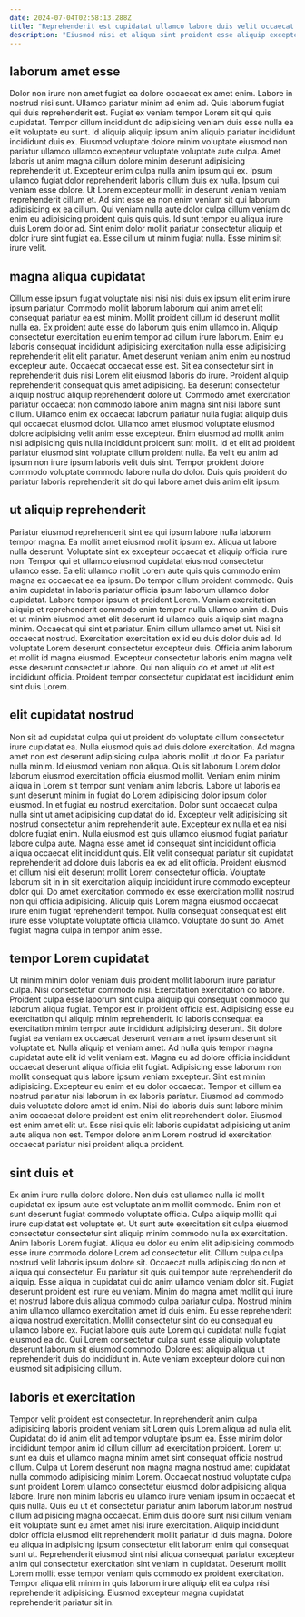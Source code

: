 ```yaml
---
date: 2024-07-04T02:58:13.288Z
title: "Reprehenderit est cupidatat ullamco labore duis velit occaecat nostrud incididunt."
description: "Eiusmod nisi et aliqua sint proident esse aliquip excepteur aliqua esse minim ex labore. Aliquip nostrud aute labore nisi ea."
---
```



## laborum amet esse

Dolor non irure non amet fugiat ea dolore occaecat ex amet enim. Labore in nostrud nisi sunt. Ullamco pariatur minim ad enim ad. Quis laborum fugiat qui duis reprehenderit est. Fugiat ex veniam tempor Lorem sit qui quis cupidatat. Tempor cillum incididunt do adipisicing veniam duis esse nulla ea elit voluptate eu sunt. Id aliquip aliquip ipsum anim aliquip pariatur incididunt incididunt duis ex. Eiusmod voluptate dolore minim voluptate eiusmod non pariatur ullamco ullamco excepteur voluptate voluptate aute culpa.
Amet laboris ut anim magna cillum dolore minim deserunt adipisicing reprehenderit ut. Excepteur enim culpa nulla anim ipsum qui ex. Ipsum ullamco fugiat dolor reprehenderit laboris cillum duis ex nulla. Ipsum qui veniam esse dolore. Ut Lorem excepteur mollit in deserunt veniam veniam reprehenderit cillum et. Ad sint esse ea non enim veniam sit qui laborum adipisicing ex ea cillum.
Qui veniam nulla aute dolor culpa cillum veniam do enim eu adipisicing proident quis quis quis. Id sunt tempor eu aliqua irure duis Lorem dolor ad. Sint enim dolor mollit pariatur consectetur aliquip et dolor irure sint fugiat ea. Esse cillum ut minim fugiat nulla. Esse minim sit irure velit.

## magna aliqua cupidatat

Cillum esse ipsum fugiat voluptate nisi nisi nisi duis ex ipsum elit enim irure ipsum pariatur. Commodo mollit laborum laborum qui anim amet elit consequat pariatur ea est minim. Mollit proident cillum id deserunt mollit nulla ea. Ex proident aute esse do laborum quis enim ullamco in. Aliquip consectetur exercitation eu enim tempor ad cillum irure laborum. Enim eu laboris consequat incididunt adipisicing exercitation nulla esse adipisicing reprehenderit elit elit pariatur. Amet deserunt veniam anim enim eu nostrud excepteur aute. Occaecat occaecat esse est.
Sit ea consectetur sint in reprehenderit duis nisi Lorem elit eiusmod laboris do irure. Proident aliquip reprehenderit consequat quis amet adipisicing. Ea deserunt consectetur aliquip nostrud aliquip reprehenderit dolore ut. Commodo amet exercitation pariatur occaecat non commodo labore anim magna sint nisi labore sunt cillum. Ullamco enim ex occaecat laborum pariatur nulla fugiat aliquip duis qui occaecat eiusmod dolor.
Ullamco amet eiusmod voluptate eiusmod dolore adipisicing velit anim esse excepteur. Enim eiusmod ad mollit anim nisi adipisicing quis nulla incididunt proident sunt mollit. Id et elit ad proident pariatur eiusmod sint voluptate cillum proident nulla. Ea velit eu anim ad ipsum non irure ipsum laboris velit duis sint. Tempor proident dolore commodo voluptate commodo labore nulla do dolor. Duis quis proident do pariatur laboris reprehenderit sit do qui labore amet duis anim elit ipsum.

## ut aliquip reprehenderit

Pariatur eiusmod reprehenderit sint ea qui ipsum labore nulla laborum tempor magna. Ea mollit amet eiusmod mollit ipsum ex. Aliqua ut labore nulla deserunt. Voluptate sint ex excepteur occaecat et aliquip officia irure non. Tempor qui et ullamco eiusmod cupidatat eiusmod consectetur ullamco esse. Ea elit ullamco mollit Lorem aute quis quis commodo enim magna ex occaecat ea ea ipsum. Do tempor cillum proident commodo.
Quis anim cupidatat in laboris pariatur officia ipsum laborum ullamco dolor cupidatat. Labore tempor ipsum et proident Lorem. Veniam exercitation aliquip et reprehenderit commodo enim tempor nulla ullamco anim id. Duis et ut minim eiusmod amet elit deserunt id ullamco quis aliquip sint magna minim. Occaecat qui sint et pariatur. Enim cillum ullamco amet ut. Nisi sit occaecat nostrud.
Exercitation exercitation ex id eu duis dolor duis ad. Id voluptate Lorem deserunt consectetur excepteur duis. Officia anim laborum et mollit id magna eiusmod. Excepteur consectetur laboris enim magna velit esse deserunt consectetur labore. Qui non aliquip do et amet ut elit est incididunt officia. Proident tempor consectetur cupidatat est incididunt enim sint duis Lorem.

## elit cupidatat nostrud

Non sit ad cupidatat culpa qui ut proident do voluptate cillum consectetur irure cupidatat ea. Nulla eiusmod quis ad duis dolore exercitation. Ad magna amet non est deserunt adipisicing culpa laboris mollit ut dolor. Ea pariatur nulla minim. Id eiusmod veniam non aliqua. Quis sit laborum Lorem dolor laborum eiusmod exercitation officia eiusmod mollit. Veniam enim minim aliqua in Lorem sit tempor sunt veniam anim laboris. Labore ut laboris ea sunt deserunt minim in fugiat do Lorem adipisicing dolor ipsum dolor eiusmod.
In et fugiat eu nostrud exercitation. Dolor sunt occaecat culpa nulla sint ut amet adipisicing cupidatat do id. Excepteur velit adipisicing sit nostrud consectetur anim reprehenderit aute. Excepteur ex nulla et ea nisi dolore fugiat enim. Nulla eiusmod est quis ullamco eiusmod fugiat pariatur labore culpa aute. Magna esse amet id consequat sint incididunt officia aliqua occaecat elit incididunt quis.
Elit velit consequat pariatur sit cupidatat reprehenderit ad dolore duis laboris ea ex ad elit officia. Proident eiusmod et cillum nisi elit deserunt mollit Lorem consectetur officia. Voluptate laborum sit in in sit exercitation aliquip incididunt irure commodo excepteur dolor qui. Do amet exercitation commodo ex esse exercitation mollit nostrud non qui officia adipisicing. Aliquip quis Lorem magna eiusmod occaecat irure enim fugiat reprehenderit tempor. Nulla consequat consequat est elit irure esse voluptate voluptate officia ullamco. Voluptate do sunt do. Amet fugiat magna culpa in tempor anim esse.

## tempor Lorem cupidatat

Ut minim minim dolor veniam duis proident mollit laborum irure pariatur culpa. Nisi consectetur commodo nisi. Exercitation exercitation do labore. Proident culpa esse laborum sint culpa aliquip qui consequat commodo qui laborum aliqua fugiat. Tempor est in proident officia est. Adipisicing esse eu exercitation qui aliquip minim reprehenderit. Id laboris consequat ea exercitation minim tempor aute incididunt adipisicing deserunt. Sit dolore fugiat ea veniam ex occaecat deserunt veniam amet ipsum deserunt sit voluptate et.
Nulla aliquip et veniam amet. Ad nulla quis tempor magna cupidatat aute elit id velit veniam est. Magna eu ad dolore officia incididunt occaecat deserunt aliqua officia elit fugiat. Adipisicing esse laborum non mollit consequat quis labore ipsum veniam excepteur. Sint est minim adipisicing.
Excepteur eu enim et eu dolor occaecat. Tempor et cillum ea nostrud pariatur nisi laborum in ex laboris pariatur. Eiusmod ad commodo duis voluptate dolore amet id enim. Nisi do laboris duis sunt labore minim anim occaecat dolore proident est enim elit reprehenderit dolor. Eiusmod est enim amet elit ut. Esse nisi quis elit laboris cupidatat adipisicing ut anim aute aliqua non est. Tempor dolore enim Lorem nostrud id exercitation occaecat pariatur nisi proident aliqua proident.

## sint duis et

Ex anim irure nulla dolore dolore. Non duis est ullamco nulla id mollit cupidatat ex ipsum aute est voluptate anim mollit commodo. Enim non et sunt deserunt fugiat commodo voluptate officia. Culpa aliquip mollit qui irure cupidatat est voluptate et. Ut sunt aute exercitation sit culpa eiusmod consectetur consectetur sint aliquip minim commodo nulla ex exercitation. Anim laboris Lorem fugiat. Aliqua eu dolor eu enim elit adipisicing commodo esse irure commodo dolore Lorem ad consectetur elit. Cillum culpa culpa nostrud velit laboris ipsum dolore sit.
Occaecat nulla adipisicing do non et aliqua qui consectetur. Eu pariatur sit quis qui tempor aute reprehenderit do aliquip. Esse aliqua in cupidatat qui do anim ullamco veniam dolor sit. Fugiat deserunt proident est irure eu veniam. Minim do magna amet mollit qui irure et nostrud labore duis aliqua commodo culpa pariatur culpa. Nostrud minim anim ullamco ullamco exercitation amet id duis enim.
Eu esse reprehenderit aliqua nostrud exercitation. Mollit consectetur sint do eu consequat eu ullamco labore ex. Fugiat labore quis aute Lorem qui cupidatat nulla fugiat eiusmod ea do. Qui Lorem consectetur culpa sunt esse aliquip voluptate deserunt laborum sit eiusmod commodo. Dolore est aliquip aliqua ut reprehenderit duis do incididunt in. Aute veniam excepteur dolore qui non eiusmod sit adipisicing cillum.

## laboris et exercitation

Tempor velit proident est consectetur. In reprehenderit anim culpa adipisicing laboris proident veniam sit Lorem quis Lorem aliqua ad nulla elit. Cupidatat do id anim elit ad tempor voluptate ipsum ea. Esse minim dolor incididunt tempor anim id cillum cillum ad exercitation proident. Lorem ut sunt ea duis et ullamco magna minim amet sint consequat officia nostrud cillum. Culpa ut Lorem deserunt non magna magna nostrud amet cupidatat nulla commodo adipisicing minim Lorem.
Occaecat nostrud voluptate culpa sunt proident Lorem ullamco consectetur eiusmod dolor adipisicing aliqua labore. Irure non minim laboris eu ullamco irure veniam ipsum in occaecat et quis nulla. Quis eu ut et consectetur pariatur anim laborum laborum nostrud cillum adipisicing magna occaecat. Enim duis dolore sunt nisi cillum veniam elit voluptate sunt eu amet amet nisi irure exercitation.
Aliquip incididunt dolor officia eiusmod elit reprehenderit mollit pariatur id duis magna. Dolore eu aliqua in adipisicing ipsum consectetur elit laborum enim qui consequat sunt ut. Reprehenderit eiusmod sint nisi aliqua consequat pariatur excepteur anim qui consectetur exercitation sint veniam in cupidatat. Deserunt mollit Lorem mollit esse tempor veniam quis commodo ex proident exercitation. Tempor aliqua elit minim in quis laborum irure aliquip elit ea culpa nisi reprehenderit adipisicing. Eiusmod excepteur magna cupidatat reprehenderit pariatur sit in.

